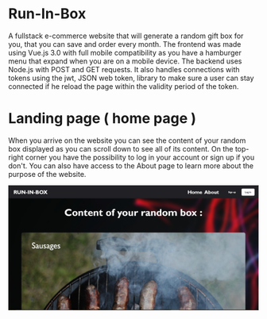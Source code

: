 # Run-In-Box
A fullstack e-commerce website that will generate a random gift box for you, that you can save and order every month. 
The frontend was made using Vue.js 3.0 with full mobile compatibility as you have a hamburger menu that expand when you are on a mobile device.
The backend uses Node.js with POST and GET requests. It also handles connections with tokens using the jwt, JSON web token, library to make sure a user can stay connected if he reload the page within the validity period of the token.

# Landing page ( home page )
When you arrive on the website you can see the content of your random box displayed as you can scroll down to see all of its content. On the top-right corner you have the possibility to log in your account or sign up if you don't. You can also have access to the About page to learn more about the purpose of the website.

<img src="Screenshots/home_top.png"
     alt="Home"
     style="float: left; margin-right: 10px; margin-bottom: 20px" />
